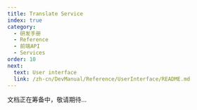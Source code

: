 ```yaml
---
title: Translate Service
index: true
category:
  - 研发手册
  - Reference
  - 前端API
  - Services
order: 10
next:
  text: User interface
  link: /zh-cn/DevManual/Reference/UserInterface/README.md
---
```


文档正在筹备中，敬请期待...